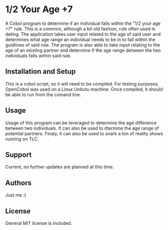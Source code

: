 # 1/2 Your Age +7
A Cobol program to determine if an individual falls within the "1/2 your age +7" rule. This is a common, although a bit old fashion, rule often used in dating. The application takes user input related to the age of said user and determines what age range an individual needs to be in to fall within the guidlines of said rule. The program is also able to take input relating to the age of an existing partner and determine if the age range detween the two individuals falls within said rule. 

## Installation and Setup
This is a cobol script, so it will need to be compiled. For testing purposes, OpenCobol was used on a Linux Unbutu machine. Once compiled, it should be able to run from the comand line. 

## Usage
Usage of this program can be leveraged to determine the age difference between two individuals. It can also be used to dtermine the age range of potential partners. Finaly, it can also be used to snark a ton of reality shows running on TLC. 

## Support
Current, no further updates are planned at this time.

## Authors
Just me :)

## License
General MIT license is included.